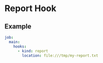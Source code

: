 # Report Hook

## Example
```yaml
job:
  main:
    hooks:
      - kind: report
        location: file:///tmp/my-report.txt
```
